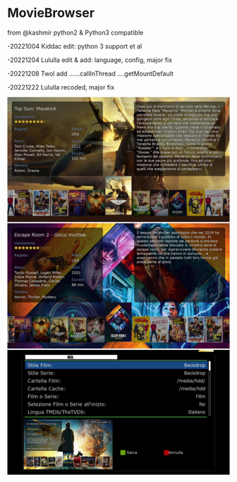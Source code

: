 # MovieBrowser

from @kashmir
python2 & Python3 compatible

-20221004 Kiddac edit: python 3 support et al

-20221204 Lululla edit & add: language, config, major fix

-20221208 Twol add ......callInThread ....getMountDefault

-20221222 Lululla recoded, major fix


<img src="https://github.com/Belfagor2005/MovieBrowser/blob/main/screenshot/screenmovie1.jpg">

<img src="https://github.com/Belfagor2005/MovieBrowser/blob/main/screenshot/screenmovie2.jpg">

<img src="https://github.com/Belfagor2005/MovieBrowser/blob/main/screenshot/screenmovie3.jpg">
